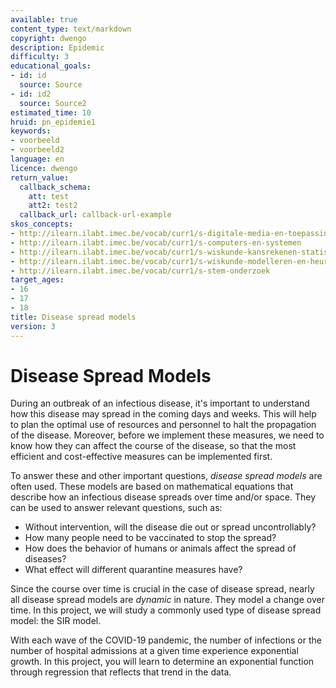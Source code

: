```yaml
---
available: true
content_type: text/markdown
copyright: dwengo
description: Epidemic
difficulty: 3
educational_goals:
- id: id
  source: Source
- id: id2
  source: Source2
estimated_time: 10
hruid: pn_epidemie1
keywords:
- voorbeeld
- voorbeeld2
language: en
licence: dwengo
return_value:
  callback_schema:
    att: test
    att2: test2
  callback_url: callback-url-example
skos_concepts:
- http://ilearn.ilabt.imec.be/vocab/curr1/s-digitale-media-en-toepassingen
- http://ilearn.ilabt.imec.be/vocab/curr1/s-computers-en-systemen
- http://ilearn.ilabt.imec.be/vocab/curr1/s-wiskunde-kansrekenen-statistiek
- http://ilearn.ilabt.imec.be/vocab/curr1/s-wiskunde-modelleren-en-heuristiek
- http://ilearn.ilabt.imec.be/vocab/curr1/s-stem-onderzoek
target_ages:
- 16
- 17
- 18
title: Disease spread models
version: 3
---
```

# Disease Spread Models

During an outbreak of an infectious disease, it's important to understand how this disease may spread in the coming days and weeks. This will help to plan the optimal use of resources and personnel to halt the propagation of the disease. Moreover, before we implement these measures, we need to know how they can affect the course of the disease, so that the most efficient and cost-effective measures can be implemented first.

To answer these and other important questions, *disease spread models* are often used. These models are based on mathematical equations that describe how an infectious disease spreads over time and/or space. They can be used to answer relevant questions, such as:

* Without intervention, will the disease die out or spread uncontrollably?
* How many people need to be vaccinated to stop the spread?
* How does the behavior of humans or animals affect the spread of diseases?
* What effect will different quarantine measures have?

Since the course over time is crucial in the case of disease spread, nearly all disease spread models are *dynamic* in nature. They model a change over time.
In this project, we will study a commonly used type of disease spread model: the SIR model.

With each wave of the COVID-19 pandemic, the number of infections or the number of hospital admissions at a given time experience exponential growth. In this project, you will learn to determine an exponential function through regression that reflects that trend in the data.